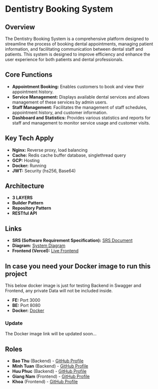 # Dentistry Booking System

## Overview
The Dentistry Booking System is a comprehensive platform designed to streamline the process of booking dental appointments, managing patient information, and facilitating communication between dental staff and patients. This system is designed to improve efficiency and enhance the user experience for both patients and dental professionals.

## Core Functions
- **Appointment Booking:** Enables customers to book and view their appointment history.
- **Service Management:** Displays available dental services and allows management of these services by admin users.
- **Staff Management:** Facilitates the management of staff schedules, appointment history, and customer information.
- **Dashboard and Statistics:** Provides various statistics and reports for staff and management to monitor service usage and customer visits.

## Key Tech Apply
- **Nginx:** Reverse proxy, load balancing
- **Cache:** Redis cache buffer database, singlethread query
- **GCP:** Hosting
- **Docker:** Running
- **JWT:** Security (hs256, Base64)

## Architecture
- **3 LAYERS**
- **Builder Pattern**
- **Repository Pattern**
- **RESTful API**

## Links
- **SRS (Software Requirement Specification):** [SRS Document](https://docs.google.com/document/d/1-woQEySvFkJJ0rmm1Cmxhae86M1NNkhjnNEuN7u8aA4/edit?fbclid=IwAR2SaQ50oZuIRd5BgTc7FbD5_yG3FheTy1XL4ngi1sNnOGhl9CWxLJNXj3k)
- **Diagram:** [System Diagram](https://app.diagrams.net/#G1-5mSVBvoR6uAEzkfXT2RGAQlZQ2oUZC8#%7B%22pageId%22%3A%22lsPBUERqXHNC8R6fdQQM%22%7D)
- **Frontend (Vercel):** [Live Frontend](https://dentistry-booking-system-4jgo.vercel.app)

## In case you need your Docker image to run this project
This below docker image is just for testing Backend in Swagger and Frontend, any private Data will not be included inside.
- **FE:** Port 3000
- **BE:** Port 8080
- **Docker:** [Docker]()
### Update
The Docker image link will be updated soon...


## Roles
- **Bao Thu** (Backend) - [GitHub Profile](https://github.com/Rvt129)
- **Minh Tuan** (Backend) - [GitHub Profile](https://github.com/Bobjohnd69)
- **Huu Phuc** (Backend) - [GitHub Profile](https://github.com/Nonobeam)
- **Giang Nam** (Frontend) - [GitHub Profile](https://github.com/kinnamss)
- **Khoa** (Frontend) - [GitHub Profile](https://github.com/khoacutemento)
